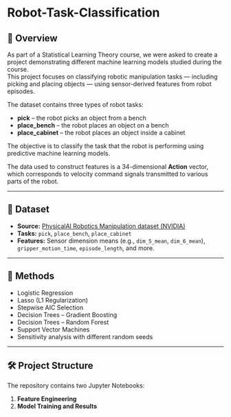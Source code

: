 # Robot-Task-Classification

## 📌 Overview
As part of a Statistical Learning Theory course, we were asked to create a project demonstrating different machine learning models studied during the course.  
This project focuses on classifying robotic manipulation tasks — including picking and placing objects — using sensor-derived features from robot episodes.

The dataset contains three types of robot tasks:
- **pick** – the robot picks an object from a bench
- **place_bench** – the robot places an object on a bench
- **place_cabinet** – the robot places an object inside a cabinet

The objective is to classify the task that the robot is performing using predictive machine learning models.

The data used to construct features is a 34-dimensional **Action** vector, which corresponds to velocity command signals transmitted to various parts of the robot.

---

## 📂 Dataset
- **Source:** [PhysicalAI Robotics Manipulation dataset (NVIDIA)](https://huggingface.co/datasets/nvidia/PhysicalAI-Robotics-Manipulation-Objects)
- **Tasks:** `pick`, `place_bench`, `place_cabinet`
- **Features:** Sensor dimension means (e.g., `dim_5_mean`, `dim_6_mean`), `gripper_motion_time`, `episode_length`, and more.

---

## 🧠 Methods
- Logistic Regression
- Lasso (L1 Regularization)
- Stepwise AIC Selection
- Decision Trees – Gradient Boosting
- Decision Trees – Random Forest
- Support Vector Machines
- Sensitivity analysis with different random seeds

---

## 🛠️ Project Structure
The repository contains two Jupyter Notebooks:
1. **Feature Engineering**
2. **Model Training and Results**
